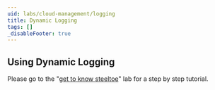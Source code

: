 ```yaml
---
uid: labs/cloud-management/logging
title: Dynamic Logging
tags: []
_disableFooter: true
---
```


## Using Dynamic Logging

Please go to the "[get to know steeltoe](~/labs/get-to-know-steeltoe)" lab for a step by step tutorial.
